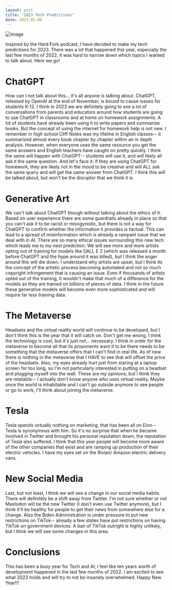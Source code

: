 ```yaml
---
layout: post
title: "2023 Tech Predictions"
date: 2023-01-06
---
```

![image]({{site.url}}/assets/images/Predict_files/Banner.png)
 
Inspired by the Hard Fork podcast, I have decided to make my tech predictions for 2023. There was a lot that happened this year, especially the last few months of 2022, it was hard to narrow down which topics I wanted to talk about. Here we go!
 
<h1> ChatGPT </h1>
How can I not talk about this... it's all anyone is talking about. ChatGPT, released by OpenAI at the end of November, is bound to cause issues for students K-12. I think in 2023 we are definitely going to see a lot of conversations from parents and educators around how students are going to use ChatGPT in classrooms and at home on homework assignments. A lot of students have already been using it to write papers and summarize books. But the concept of using the internet for homework help is not new. I remember in high school Cliff Notes was my lifeline in English classes-- it summarized almost every book chapter by chapter within an in depth analysis. However, when everyone uses the same resource you get the same answers and English teachers have caught on pretty quickly. I think the same will happen with ChatGPT-- students will use it, and will likely all ask it the same question. And let's face it: if they are using ChatGPT for homework, they are likely not in the mood to be creative and will ALL ask the same query and will get the same answer from ChatGPT. I think this will be talked about, but won't be the disruptor that we think it is.
 
<h1>Generative Art</h1>
We can't talk about ChatGPT though without talking about the ethics of it. Based on user experience there are some guardrails already in place so that you can't ask it to be racist or misogynistic, but there is not a way for ChatGPT to confirm whether the information it provides is factual. This can lead to a spread of misinformation which is already a rampant issue that we deal with in AI. There are so many ethical issues surrounding this new tech which leads me to my next prediction: We will see more and more artists opting out of training for models like DALL E 2 (which was released a month before ChatGPT and the hype around it was killed), but I think the anger around this will die down. I understand why artists are upset, but I think its the concept of the artistic process becoming automated and not so much copyright infringement that is causing an issue. Even if thousands of artists opted out of the training, it wouldn't make that much of a difference for the models as they are trained on billions of pieces of data. I think in the future these generative models will become even more sophisticated and will require far less training data.
 
<h1>The Metaverse</h1>
Headsets and the virtual reality world will continue to be developed, but I don't think this is the year that it will catch on. Don't get me wrong, I think the technology is cool, but it's just not... necessary. I think in order for the metaverse to become all that its proponents want it to be there needs to be something that the metaverse offers that I can't find in real life. As of now there is nothing in the metaverse that I HAVE to see that will offset the price of the headsets. Also, my eyes already hurt just from staring at a laptop screen for too long, so I'm not particularly interested in putting on a headset and plugging myself into the wall. These are my opinions, but I think they are relatable-- I actually don't know anyone who uses virtual reality. Maybe once the world is inhabitable and I can't go outside anymore to see people or go to work, I'll think about joining the metaverse.
 
<h1>Tesla</h1>
Tesla spends virtually nothing on marketing, that has been all on Elon-- Tesla is synonymous with him. So it's no surprise that when he became involved in Twitter and brought his personal reputation down, the reputation of Tesla also suffered. I think that this year people will become more aware of the other companies that exist and are ramping up production of their electric vehicles. I have my eyes set on the Rivian/ Amazon electric delivery vans.
 
<h1>New Social Media</h1>
Last, but not least, I think we will see a change in our social media habits. There will definitely be a shift away from Twitter. I'm not sure whether or not Mastodon will be the new Twitter (I don't even use Twitter anymore), but I think it'll be healthy for people to get their news from somewhere else for a change. Also the Biden Administration is under pressure to put new restrictions on TikTok-- already a few states have put restrictions on having TikTok on government devices. A ban of TikTok outright is highly unlikely, but I think we will see some changes in this area.
 
<h1>Conclusions</h1>
This has been a busy year for Tech and AI, I feel like ten years worth of development happened in the last few months of 2022. I am excited to see what 2023 holds and will try to not be insanely overwhelmed. Happy New Year!!! 

